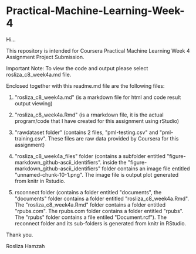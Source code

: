 # Practical-Machine-Learning-Week-4

Hi...

This repository is intended for Coursera Practical Machine Learning Week 4 Assignment Project Submission.

Important Note: To view the code and output please select rosliza_c8_week4a.md file.

Enclosed together with this readme.md file are the following files:

1. "rosliza_c8_week4a.md" (is a markdown file for html and code result output viewing)

2. "rosliza_c8_week4a.Rmd" (is a rmarkdown file, it is the actual program/code that I have created for this assignment using rStudio)

3. "rawdataset folder" (contains 2 files, "pml-testing.csv" and "pml-training.csv". These files are raw data provided by Coursera for this assignment)

4. "rosliza_c8_week4a_files" folder (contains a subfolder entitled "figure-markdown_github-ascii_identifiers". inside the "figure-markdown_github-ascii_identifiers" folder contains an image file entitled "unnamed-chunk-10-1.png". The image file is output plot generated from knitr in Rstudio.

5. rsconnect folder (contains a folder entitled "documents", the "documents" folder contains a folder entitled "rosliza_c8_week4a.Rmd". The "rosliza_c8_week4a.Rmd" folder contains a folder entitled "rpubs.com". The rpubs.com folder contains a folder entitled "rpubs". The "rpubs" folder contains a file entiled "Document.rcf"). The reconnect folder and its sub-folders is generated from knitr in RStudio.

Thank you.

Rosliza Hamzah
